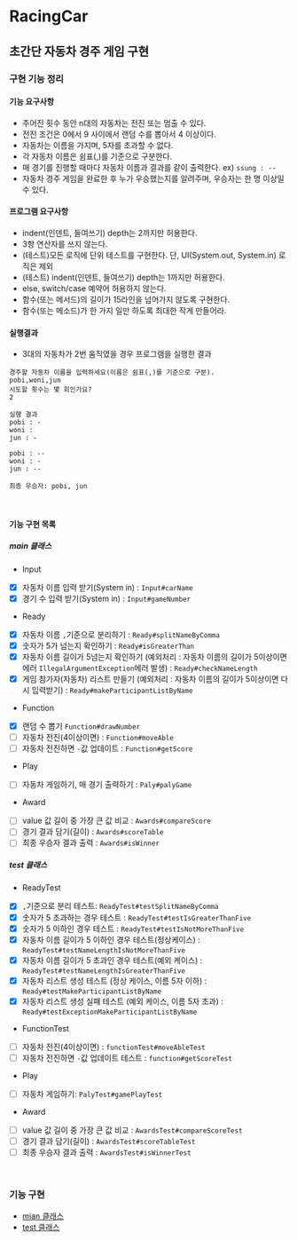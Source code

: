 RacingCar 
========================
초간단 자동차 경주 게임 구현
--------------------------

### 구현 기능 정리 
#### 기능 요구사항
- 주어진 횟수 동안 n대의 자동차는 전진 또는 멈출 수 있다. 
- 전진 조건은 0에서 9 사이에서 랜덤 수를 뽑아서 4 이상이다.
- 자동차는 이름을 가지며, 5자를 초과할 수 없다.
- 각 자동차 이름은 쉼표(,)를 기준으로 구분한다.
- 매 경기를 진행할 때마다 자동차 이름과 결과를 같이 출력한다. ex) `ssung : --`
- 자동차 경주 게임을 완료한 후 누가 우승했는지를 알려주며, 우승자는 한 명 이상일 수 있다.

#### 프로그램 요구사항
- indent(인덴트, 들여쓰기) depth는 2까지만 허용한다.
- 3항 연산자를 쓰지 않는다.
- (테스트)모든 로직에 단위 테스트를 구현한다. 단, UI(System.out, System.in) 로직은 제외
- (테스트) indent(인덴트, 들여쓰기) depth는 1까지만 허용한다.
- else, switch/case 예약어 허용하지 않는다.
- 함수(또는 메서드)의 길이가 15라인을 넘어가지 않도록 구현한다.
- 함수(또는 메소드)가 한 가지 일만 하도록 최대한 작게 만들어라.

#### 실행결과
- 3대의 자동차가 2번 움직였을 경우 프로그램을 실행한 결과
```text
경주할 자동차 이름을 입력하세요(이름은 쉼표(,)를 기준으로 구분).
pobi,woni,jun
시도할 횟수는 몇 회인가요?
2

실행 결과
pobi : -
woni : 
jun : -

pobi : --
woni : -
jun : --

최종 우승자: pobi, jun
```

<br>

#### 기능 구현 목록
##### main 클래스
- Input
- [x] 자동차 이름 입력 받기(System in) : `Input#carName`
- [x] 경기 수 입력 받기(System in) : `Input#gameNumber`
- Ready
- [x] 자동차 이름 `,`기준으로 분리하기 : 
`Ready#splitNameByComma`
- [x] 숫자가 5가 넘는지 확인하기 : `Ready#isGreaterThan`
- [x] 자동차 이름 길이가 5넘는지 확인하기 (예외처리 : 자동차 이름의 길이가 5이상이면 에러 `IllegalArgumentException`에러 발생) : `Ready#checkNameLength`
- [x] 게임 참가자(자동차) 리스트 만들기 (예외처리 : 자동차 이름의 길이가 5이상이면 다시 입력받기) : `Ready#makeParticipantListByName`
- Function
- [x] 랜덤 수 뽑기 `Function#drawNumber`
- [ ] 자동차 전진(4이상이면) : `Function#moveAble` 
- [ ] 자동차 전진하면 `-`값 업데이트 : `Function#getScore`
- Play
- [ ] 자동차 게임하기, 매 경기 출력하기 : 
`Paly#palyGame`
- Award
- [ ] value 값 길이 중 가장 큰 값 비교 : 
`Awards#compareScore`
- [ ] 경기 결과 담기(길이) : `Awards#scoreTable`
- [ ] 최종 우승자 결과 출력 : `Awards#isWinner`

##### test 클래스
- ReadyTest
- [x] `,`기준으로 분리 테스트: `ReadyTest#testSplitNameByComma`
- [x] 숫자가 5 초과하는 경우 테스트 : `ReadyTest#testIsGreaterThanFive`
- [x] 숫자가 5 이하인 경우 테스트 : `ReadyTest#testIsNotMoreThanFive`
- [x] 자동차 이름 길이가 5 이하인 경우 테스트(정상케이스) : `ReadyTest#testNameLengthIsNotMoreThanFive`
- [x] 자동차 이름 길이가 5 초과인 경우 테스트(예외 케이스) : `ReadyTest#testNameLengthIsGreaterThanFive`
- [x] 자동차 리스트 생성 테스트 (정상 케이스, 이름 5자 이하) : `Ready#testMakeParticipantListByName`
- [x] 자동차 리스트 생성 실패 테스트 (예외 케이스, 이름 5자 초과) : `Ready#testExceptionMakeParticipantListByName`
- FunctionTest
- [ ] 자동차 전진(4이상이면) : `functionTest#moveAbleTest` 
- [ ] 자동차 전진하면 `-`값 업데이트 테스트 : `function#getScoreTest`
- Play
- [ ] 자동차 게임하기: `PalyTest#gamePlayTest`
- Award
- [ ] value 값 길이 중 가장 큰 값 비교 : `AwardsTest#compareScoreTest`
- [ ] 경기 결과 담기(길이) : `AwardsTest#scoreTableTest`
- [ ] 최종 우승자 결과 출력 : `AwardsTest#isWinnerTest`

<br>

### 기능 구현
- [mian 클래스][M]
- [test 클래스][T]

[M]:https://github.com/Data-ssung/java-racingcar/tree/ssungwork/src/main/java/racingCar
[T]:https://github.com/Data-ssung/java-racingcar/tree/ssungwork/src/test/java/racingCar
